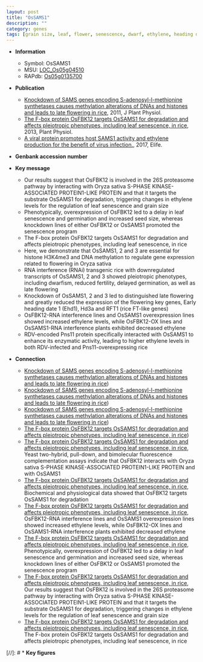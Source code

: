 ```yaml
---
layout: post
title: "OsSAMS1"
description: ""
category: genes
tags: [grain size, leaf, flower, senescence, dwarf, ethylene, heading date, fertility, seed size, seed, grain]
---
```


* **Information**  
    + Symbol: OsSAMS1  
    + MSU: [LOC_Os05g04510](http://rice.plantbiology.msu.edu/cgi-bin/ORF_infopage.cgi?orf=LOC_Os05g04510)  
    + RAPdb: [Os05g0135700](http://rapdb.dna.affrc.go.jp/viewer/gbrowse_details/irgsp1?name=Os05g0135700)  

* **Publication**  
    + [Knockdown of SAMS genes encoding S-adenosyl-l-methionine synthetases causes methylation alterations of DNAs and histones and leads to late flowering in rice](http://www.ncbi.nlm.nih.gov/pubmed?term=Knockdown+of+SAMS+genes+encoding+S-adenosyl-l-methionine+synthetases+causes+methylation+alterations+of+DNAs+and+histones+and+leads+to+late+flowering+in+rice%5BTitle%5D), 2011, J Plant Physiol.
    + [The F-box protein OsFBK12 targets OsSAMS1 for degradation and affects pleiotropic phenotypes, including leaf senescence, in rice](http://www.ncbi.nlm.nih.gov/pubmed?term=The+F-box+protein+OsFBK12+targets+OsSAMS1+for+degradation+and+affects+pleiotropic+phenotypes,+including+leaf+senescence,+in+rice%5BTitle%5D), 2013, Plant Physiol.
    + [A viral protein promotes host SAMS1 activity and ethylene production for the benefit of virus infection.](http://www.ncbi.nlm.nih.gov/pubmed?term=A+viral+protein+promotes+host+SAMS1+activity+and+ethylene+production+for+the+benefit+of+virus+infection.%5BTitle%5D), 2017, Elife.

* **Genbank accession number**  

* **Key message**  
    + Our results suggest that OsFBK12 is involved in the 26S proteasome pathway by interacting with Oryza sativa S-PHASE KINASE-ASSOCIATED PROTEIN1-LIKE PROTEIN and that it targets the substrate OsSAMS1 for degradation, triggering changes in ethylene levels for the regulation of leaf senescence and grain size
    + Phenotypically, overexpression of OsFBK12 led to a delay in leaf senescence and germination and increased seed size, whereas knockdown lines of either OsFBK12 or OsSAMS1 promoted the senescence program
    + The F-box protein OsFBK12 targets OsSAMS1 for degradation and affects pleiotropic phenotypes, including leaf senescence, in rice
    + Here, we demonstrate that OsSAMS1, 2 and 3 are essential for histone H3K4me3 and DNA methylation to regulate gene expression related to flowering in Oryza sativa
    + RNA interference (RNAi) transgenic rice with downregulated transcripts of OsSAMS1, 2 and 3 showed pleiotropic phenotypes, including dwarfism, reduced fertility, delayed germination, as well as late flowering
    + Knockdown of OsSAMS1, 2 and 3 led to distinguished late flowering and greatly reduced the expression of the flowering key genes, Early heading date 1 (Ehd1), Hd3a and RFT1 (rice FT-like genes)
    + OsFBK12-RNA interference lines and OsSAMS1 overexpression lines showed increased ethylene levels, while OsFBK12-OX lines and OsSAMS1-RNA interference plants exhibited decreased ethylene
    + RDV-encoded Pns11 protein specifically interacted with OsSAMS1 to enhance its enzymatic activity, leading to higher ethylene levels in both RDV-infected and Pns11-overexpressing rice

* **Connection**  
    + [Knockdown of SAMS genes encoding S-adenosyl-l-methionine synthetases causes methylation alterations of DNAs and histones and leads to late flowering in rice](rice+FT-like+genes))
    + [Knockdown of SAMS genes encoding S-adenosyl-l-methionine synthetases causes methylation alterations of DNAs and histones and leads to late flowering in rice](rice+FT-like+genes))
    + [Knockdown of SAMS genes encoding S-adenosyl-l-methionine synthetases causes methylation alterations of DNAs and histones and leads to late flowering in rice](rice+FT-like+genes))
    + [The F-box protein OsFBK12 targets OsSAMS1 for degradation and affects pleiotropic phenotypes, including leaf senescence, in rice](Oryza+sativa))
    + [The F-box protein OsFBK12 targets OsSAMS1 for degradation and affects pleiotropic phenotypes, including leaf senescence, in rice](http://www.ncbi.nlm.nih.gov/pubmed?term=The+F-box+protein+OsFBK12+targets+OsSAMS1+for+degradation+and+affects+pleiotropic+phenotypes,+including+leaf+senescence,+in+rice%5BTitle%5D), Yeast two-hybrid, pull-down, and bimolecular fluorescence complementation assays indicate that OsFBK12 interacts with Oryza sativa S-PHASE KINASE-ASSOCIATED PROTEIN1-LIKE PROTEIN and with OsSAMS1
    + [The F-box protein OsFBK12 targets OsSAMS1 for degradation and affects pleiotropic phenotypes, including leaf senescence, in rice](http://www.ncbi.nlm.nih.gov/pubmed?term=The+F-box+protein+OsFBK12+targets+OsSAMS1+for+degradation+and+affects+pleiotropic+phenotypes,+including+leaf+senescence,+in+rice%5BTitle%5D), Biochemical and physiological data showed that OsFBK12 targets OsSAMS1 for degradation
    + [The F-box protein OsFBK12 targets OsSAMS1 for degradation and affects pleiotropic phenotypes, including leaf senescence, in rice](http://www.ncbi.nlm.nih.gov/pubmed?term=The+F-box+protein+OsFBK12+targets+OsSAMS1+for+degradation+and+affects+pleiotropic+phenotypes,+including+leaf+senescence,+in+rice%5BTitle%5D), OsFBK12-RNA interference lines and OsSAMS1 overexpression lines showed increased ethylene levels, while OsFBK12-OX lines and OsSAMS1-RNA interference plants exhibited decreased ethylene
    + [The F-box protein OsFBK12 targets OsSAMS1 for degradation and affects pleiotropic phenotypes, including leaf senescence, in rice](http://www.ncbi.nlm.nih.gov/pubmed?term=The+F-box+protein+OsFBK12+targets+OsSAMS1+for+degradation+and+affects+pleiotropic+phenotypes,+including+leaf+senescence,+in+rice%5BTitle%5D), Phenotypically, overexpression of OsFBK12 led to a delay in leaf senescence and germination and increased seed size, whereas knockdown lines of either OsFBK12 or OsSAMS1 promoted the senescence program
    + [The F-box protein OsFBK12 targets OsSAMS1 for degradation and affects pleiotropic phenotypes, including leaf senescence, in rice](http://www.ncbi.nlm.nih.gov/pubmed?term=The+F-box+protein+OsFBK12+targets+OsSAMS1+for+degradation+and+affects+pleiotropic+phenotypes,+including+leaf+senescence,+in+rice%5BTitle%5D), Our results suggest that OsFBK12 is involved in the 26S proteasome pathway by interacting with Oryza sativa S-PHASE KINASE-ASSOCIATED PROTEIN1-LIKE PROTEIN and that it targets the substrate OsSAMS1 for degradation, triggering changes in ethylene levels for the regulation of leaf senescence and grain size
    + [The F-box protein OsFBK12 targets OsSAMS1 for degradation and affects pleiotropic phenotypes, including leaf senescence, in rice](http://www.ncbi.nlm.nih.gov/pubmed?term=The+F-box+protein+OsFBK12+targets+OsSAMS1+for+degradation+and+affects+pleiotropic+phenotypes,+including+leaf+senescence,+in+rice%5BTitle%5D), The F-box protein OsFBK12 targets OsSAMS1 for degradation and affects pleiotropic phenotypes, including leaf senescence, in rice

[//]: # * **Key figures**  


